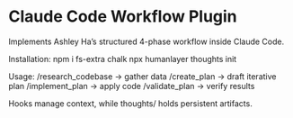 # Claude Code Workflow Plugin

Implements Ashley Ha’s structured 4-phase workflow inside Claude Code.

Installation:
npm i fs-extra chalk
npx humanlayer thoughts init

Usage:
/research_codebase → gather data
/create_plan → draft iterative plan
/implement_plan → apply code
/validate_plan → verify results

Hooks manage context, while thoughts/ holds persistent artifacts.
